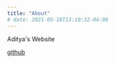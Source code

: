 ```yaml
---
title: "About"
# date: 2021-05-18T13:10:32-04:00
---
```


Aditya's Website

[github](https://github.com/adityasoman)
